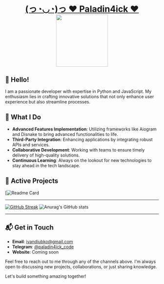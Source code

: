 <h1 align="center">
  <a href="https://t.me/paladin4ick" target="_blank">(っ◔◡◔)っ ♥ Paladin4ick ♥</a>
  <img src="https://media1.tenor.com/m/YHAcUxXBSyQAAAAC/snek-snake-dance.gif" height="170"/>
</h1>

## 👋 Hello!

I am a passionate developer with expertise in Python and JavaScript. My enthusiasm lies in crafting innovative solutions that not only enhance user experience but also streamline processes. 


## 🚀 What I Do

- **Advanced Features Implementation**: Utilizing frameworks like Aiogram and Disnake to bring advanced functionalities to life.
- **Third-Party Integration**: Enhancing applications by integrating robust APIs and services.
- **Collaborative Development**: Working with teams to ensure timely delivery of high-quality solutions.
- **Continuous Learning**: Always on the lookout for new technologies to stay ahead in the tech landscape.

## 🌟 Active Projects

[![Readme Card](https://github.com/Paladin4ick/Mir-Tankov-News-Parser)

---
[![GitHub Streak](https://github-readme-streak-stats.herokuapp.com/?user=Paladin4ick)](https://git.io/streak-stats)
![Anurag's GitHub stats](https://github-readme-stats.vercel.app/api?username=paladin4ick&show_icons=true&theme=radical)

---

## 📬 Get in Touch

- **Email**: ivandiubko@gmail.com
- **Telegram**: [@paladin4ick_code](https://t.me/paladin4ick_code)
- **Website**: Coming soon

Feel free to reach out to me through any of the channels above. I'm always open to discussing new projects, collaborations, or just sharing knowledge.

Let's build something amazing together!
